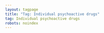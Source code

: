 ```yaml
---
layout: tagpage
title: "Tag: Individual psychoactive drugs"
tag: Individual psychoactive drugs
robots: noindex
---
```

